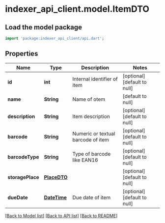 # indexer_api_client.model.ItemDTO

## Load the model package
```dart
import 'package:indexer_api_client/api.dart';
```

## Properties
Name | Type | Description | Notes
------------ | ------------- | ------------- | -------------
**id** | **int** | Internal identifier of item | [optional] [default to null]
**name** | **String** | Name of otem | [default to null]
**description** | **String** | Item description | [optional] [default to null]
**barcode** | **String** | Numeric or textual barcode of item | [optional] [default to null]
**barcodeType** | **String** | Type of barcode like EAN16 | [optional] [default to null]
**storagePlace** | [**PlaceDTO**](PlaceDTO.md) |  | [optional] [default to null]
**dueDate** | [**DateTime**](DateTime.md) | Due date of item | [optional] [default to null]

[[Back to Model list]](../README.md#documentation-for-models) [[Back to API list]](../README.md#documentation-for-api-endpoints) [[Back to README]](../README.md)

